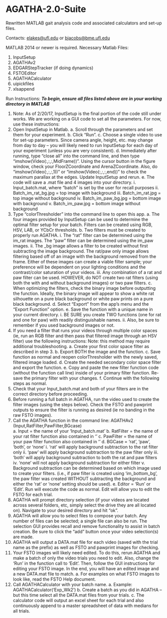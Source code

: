 # AGATHA-2.0-Suite
Rewritten MATLAB gait analysis code and associated calculators and set-up files. 

Contacts: elakes@ufl.edu or bjacobs@bme.ufl.edu

MATLAB 2014 or newer is required. 
Necessary Matlab Files:
1.	InputSetup 
2.	AGATHAv2
3.	EDGARStepTracker (if doing dynamics)
4.	FSTOEditor
5.	AGATHACalculator
6.	uipickfiles
7.	xlsappend

Run Instructions:
***To begin, ensure all files listed above are in your working directory in MATLAB***
1.	Note: As of 2/20/17, InputSetup is the final portion of the code still under works. We are working on a GUI code to set all the parameters.  For now, use these instructions:
2.	Open InputSetup in Matlab.
    a.	Scroll through the parameters and set them for your experiment. 
    b.	Click “Run”.
    c.	Choose a single video to use for set-up parameters. Since camera angle, height, etc. may change from day to day – you will likely need to run InputSetup for each day of your experiment (unless you are very consistent).
    d.	Immediately after running, type “close all” into the command line, and then type “imshow(Video(:,:,:,MidFrame))”.  Using the cursor button in the figure window, check your FloorZCoordinate and ArenaZCoordinate.  Also, do “imshow(Video(:,:,:,1))” or “imshow(Video(:,:,:,end))” to check the maximum parallax at the edges.  Update InputSetup and rerun.
    e.	The code will save a .mat file and 4 images into your directory.
        i.	Input_batch.mat, where “batch” is set by the user for recall purposes
        ii.	Batch_im_rat_bg.jpg = top image with background
        iii.	Batch_im_rat.jpg = top image without background
        iv.	Batch_im_paw_bg.jpg = bottom image with background
        v.	Batch_im_paw.jpg = bottom image without background
3.	Type “colorThresholder” into the command line to open this app.
    a.	The four images provided by InputSetup can be used to determine the optimal filter setup for your batch. Filters can be created using RGB, HSV, LAB, or YCbCr thresholds. 
    b.	Two filters must be created to properly run AGATHA.
        i.	The “rat” filter can be determined using the im_rat images. The “paw” filter can be determined using the im_paw images.
        ii.	The _bg image allows a filter to be created without first subtracting the image background. The rat/paw only image allows filtering based off of an image with the background removed from the frame. Either of these images can create a viable filter sample; your preference will be dependent on your lighting conditions and the contrast/color saturation of your videos. 
        iii.	Any combination of a rat and paw filter can be used. HOWEVER, do NOT create two rat filters (using both the with and without background images) or two paw filters.
    c.	When optimizing the filters, check the binary image before outputting the function. Ideally, the binary image will appear to show a white rat silhouette on a pure black background or white paw prints on a pure black background.
    d.	Select “Export” from the app’s menu and the “Export Function” option.
    e.	Save the function with a unique name in your current directory.
    i.	BE SURE you create TWO functions (one for rat and one for paw) with readily distinguishable names.
        ii.	Also, be sure to remember if you used background images or not.
4.	If you need a filter that runs your videos through multiple color spaces (ie, run an RGB filter and then pass that filtered image through an HSV filter) use the following instructions:
    Note: this method may require additional troubleshooting.
    a.	Create your first color space filter as described in step 3.
    b.	Export BOTH the image and the function.
    c.	Save function as normal and reopen colorThresholder with the newly saved, filtered image loaded.
    d.	Create the needed secondary color space filter and export the function.
    e.	Copy and paste the new filter function code (without the function call line) inside of your primary filter function. Re-save the primary filter with your changes.
    f.	Continue with the following steps as normal.
5.	Check that your Input_batch.mat and both of your filters are in the correct directory before proceeding.
6.	Before running a full batch in AGATHA, run the video used to create the filter images (using the steps below). Check the FSTO and pawprint outputs to ensure the filter is running as desired (ie no banding in the raw FSTO images).
7.	Call the AGATHA function in the command line:  AGATHAv2 (Input,RatFilter,PawFilter,BGcase)  
    a.	Input = the name of your ‘Input_batch.mat’
    b.	RatFilter = the name of your rat filter function also contained in ‘’
    c.	PawFilter = the name of your paw filter function also contained in ‘’
    d.	BGCase = ‘rat’, ‘paw’, ‘both’, or ‘none’
        i.	‘rat’ will apply background subtraction to the rat filter only
        ii.	‘paw’ will apply background subtraction to the paw filter only
        iii.	‘both’ will apply background subtraction to both the rat and paw filters
        iv.	‘none’ will not apply background subtraction for either filter
        v.	Background subtraction can be determined based on which image used to create your filters. (i.e., if paw filter is created using ‘im_bottom_bg’, the paw filter was created WITHOUT subtracting the background and either the ‘rat’ or ‘none’ setting should be used).
    e.	Editor = ‘Run’ or ‘Edit’.  Run will execute the code as normal.  Edit will allow you to edit the FSTO for each trial.
8.	AGATHA will prompt directory selection (if your videos are located across several folders, etc, simply select the drive they are all located on). Navigate to your desired directory and hit “ok”.
9.	AGATHA will allow you to select files to compose your batch. Any number of files can be selected; a single file can also be run. The selection GUI provides recall and remove functionality to assist in batch creation. Be sure to click the “add” button once your video selection(s) are made.
10.	AGATHA will output a DATA.mat file for each video (saved with the trial name as the prefix) as well as FSTO and pawprint images for checking. 
11.	Your FSTO images will likely need edited.  To do this, rerun AGATHA and make a batch of only the video trials you need to edit.  Also, change the ‘Run’ in the function call to ‘Edit’.  Then, follow the GUI instructions for editing your FSTO image.  In the end, you will have an edited image and a new DATA.mat file to match. 
    a.	For examples on what FSTO images to look like, read the FSTO Help document. 
12.	Call AGATHACalculator with your batch name. 
    a.	Example: AGATHACalculator(‘Exp_Wk2’)
    b.	Create a batch as you did in AGATHA – but this time select all the DATA.mat files from your trials. 
    c.	The calculator code will output an excel sheet for each trial and also continuously append to a master spreadsheet of data with medians for all trials. 

